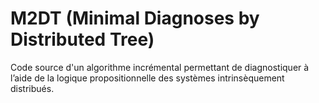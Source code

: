 # M2DT (Minimal Diagnoses by Distributed Tree)
Code source d'un algorithme incrémental permettant de diagnostiquer à l’aide de la logique propositionnelle des systèmes intrinsèquement distribués.

